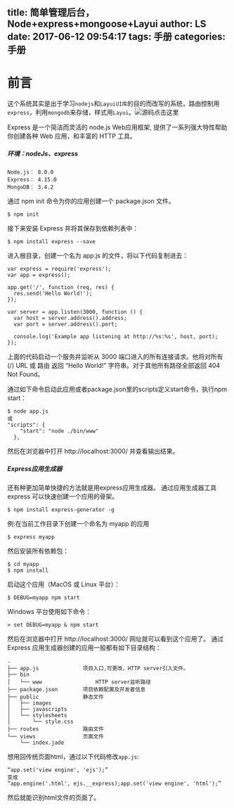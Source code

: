 title: 简单管理后台，Node+express+mongoose+Layui
author: LS
date: 2017-06-12 09:54:17
tags: 手册
categories: 手册
---
前言
=============

这个系统其实是出于学习`nodejs`和`LayuiUI库`的目的而改写的系统，路由控制用`express`，利用`mongodb`来存储，样式用`Layui`。![源码点击这里](https://github.com/wenlisu/qqm-sl)  

Express 是一个简洁而灵活的 node.js Web应用框架, 提供了一系列强大特性帮助你创建各种 Web 应用，和丰富的 HTTP 工具。

##### 环境：nodeJs、express

```
Node.js： 8.0.0
Express： 4.15.0
MongoDB： 3.4.2
```

通过 npm init 命令为你的应用创建一个 package.json 文件。

```
$ npm init
```

接下来安装 Express 并将其保存到依赖列表中：

```
$ npm install express --save
```

进入根目录，创建一个名为 app.js 的文件，将以下代码复制进去：

```
var express = require('express');
var app = express();

app.get('/', function (req, res) {
  res.send('Hello World!');
});

var server = app.listen(3000, function () {
  var host = server.address().address;
  var port = server.address().port;

  console.log('Example app listening at http://%s:%s', host, port);
});
```
上面的代码启动一个服务并监听从 3000 端口进入的所有连接请求。他将对所有 (/) URL 或 路由 返回 “Hello World!” 字符串。对于其他所有路径全部返回 404 Not Found。

通过如下命令启动此应用或者package.json里的scripts定义start命令，执行npm start：

```
$ node app.js
或
"scripts": {
    "start": "node ./bin/www"
  },
```
然后在浏览器中打开 http://localhost:3000/ 并查看输出结果。

##### Express应用生成器
还有种更加简单快捷的方法就是用express应用生成器。
通过应用生成器工具 express 可以快速创建一个应用的骨架。

```
$ npm install express-generator -g
```

例:在当前工作目录下创建一个命名为 myapp 的应用

```
$ express myapp
```

然后安装所有依赖包：

```
$ cd myapp 
$ npm install
```

启动这个应用（MacOS 或 Linux 平台）：

```
$ DEBUG=myapp npm start
```

Windows 平台使用如下命令：

```
> set DEBUG=myapp & npm start
```

然后在浏览器中打开 http://localhost:3000/ 网址就可以看到这个应用了。
通过 Express 应用生成器创建的应用一般都有如下目录结构：

```
.
├── app.js				项目入口,可更改，HTTP server引入文件。
├── bin
│   └── www					HTTP server监听路径
├── package.json		项目依赖配置及开发者信息
├── public				静态文件
│   ├── images
│   ├── javascripts
│   └── stylesheets
│       └── style.css
├── routes				路由文件
└── views				页面文件
    └── index.jade
```

想用回传统页面html，通过以下代码修改`app.js`:

```
“app.set('view engine', 'ejs');” 
变成 
“app.engine('.html', ejs.__express);app.set('view engine', 'html');”
```

然后就能识别html文件的页面了。















